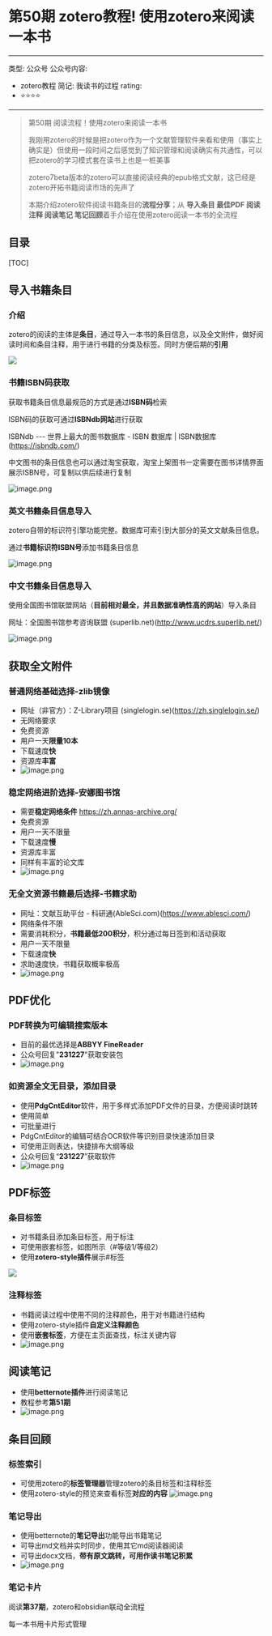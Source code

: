# 第50期 zotero教程! 使用zotero来阅读一本书

---
类型: 公众号
公众号内容:
  - zotero教程
简记: 我读书的过程
rating:
  - ⭐⭐⭐⭐
---

>第50期 阅读流程！使用zotero来阅读一本书
>
>我刚用zotero的时候是把zotero作为一个文献管理软件来看和使用（事实上确实是）但使用一段时间之后感觉到了知识管理和阅读确实有共通性，可以把zotero的学习模式套在读书上也是一桩美事
>
>zotero7beta版本的zotero可以直接阅读经典的epub格式文献，这已经是zotero开拓书籍阅读市场的先声了
>
>本期介绍zotero软件阅读书籍条目的**流程分享**；从 **导入条目 最佳PDF 阅读注释 阅读笔记 笔记回顾**着手介绍在使用zotero阅读一本书的全流程

## 目录

[TOC]

## 导入书籍条目

### 介绍

zotero的阅读的主体是**条目**，通过导入一本书的条目信息，以及全文附件，做好阅读时间和条目注释，用于进行书籍的分类及标签。同时方便后期的**引用**

![](https://pic-go-42.oss-cn-guangzhou.aliyuncs.com/img/20231227162258.png)

### 书籍ISBN码获取

获取书籍条目信息最规范的方式是通过**ISBN码**检索

ISBN码的获取可通过**ISBNdb网站**进行获取

ISBNdb --- 世界上最大的图书数据库 - ISBN 数据库 | ISBN数据库(https://isbndb.com/)

中文图书的条目信息也可以通过淘宝获取，淘宝上架图书一定需要在图书详情界面展示ISBN号，可复制以供后续进行复制

![image.png](https://pic-go-42.oss-cn-guangzhou.aliyuncs.com/img/20231227163618.png)

### 英文书籍条目信息导入

zotero自带的标识符引擎功能完整。数据库可索引到大部分的英文文献条目信息。

通过**书籍标识符ISBN号**添加书籍条目信息

![image.png](https://pic-go-42.oss-cn-guangzhou.aliyuncs.com/img/20231227162557.png)

### 中文书籍条目信息导入

使用全国图书馆联盟网站（**目前相对最全，并且数据准确性高的网站**）导入条目

网址：全国图书馆参考咨询联盟 (superlib.net)(http://www.ucdrs.superlib.net/)

![image.png](https://pic-go-42.oss-cn-guangzhou.aliyuncs.com/img/20231227163232.png)

## 获取全文附件

### 普通网络基础选择-zlib镜像

- 网址（非官方）：Z-Library项目 (singlelogin.se)(https://zh.singlelogin.se/)
- 无网络要求
- 免费资源
- 用户一天**限量10本**
- 下载速度**快**
- 资源库**丰富**
- ![image.png](https://pic-go-42.oss-cn-guangzhou.aliyuncs.com/img/20231227164831.png)

### 稳定网络进阶选择-安娜图书馆

- 需要**稳定网络条件** https://zh.annas-archive.org/
- 免费资源
- 用户一天不限量
- 下载速度**慢**
- 资源库丰富
- 同样有丰富的论文库
- ![image.png](https://pic-go-42.oss-cn-guangzhou.aliyuncs.com/img/20231227165003.png)

### 无全文资源书籍最后选择-书籍求助

- 网址：文献互助平台 - 科研通(AbleSci.com)(https://www.ablesci.com/)
- 网络条件不限
- 需要消耗积分，**书籍最低200积分**，积分通过每日签到和活动获取
- 用户一天不限量
- 下载速度**快**
- 求助速度快，书籍获取概率极高
- ![image.png](https://pic-go-42.oss-cn-guangzhou.aliyuncs.com/img/20231227165219.png)

## PDF优化

### PDF转换为可编辑搜索版本

- 目前的最优选择是**ABBYY FineReader**
- 公众号回复"**231227**"获取安装包
- ![image.png](https://pic-go-42.oss-cn-guangzhou.aliyuncs.com/img/20231227170051.png)

### 如资源全文无目录，添加目录

- 使用**PdgCntEditor**软件，用于多样式添加PDF文件的目录，方便阅读时跳转
- 使用简单
- 可批量进行
- PdgCntEditor的编辑可结合OCR软件等识别目录快速添加目录
- 可使用正则表达，快捷排布大纲等级
- 公众号回复“**231227**”获取软件
- ![image.png](https://pic-go-42.oss-cn-guangzhou.aliyuncs.com/img/20231227171040.png)

## PDF标签

### 条目标签

- 对书籍条目添加条目标签，用于标注
- 可使用嵌套标签，如图所示（\#等级1/等级2）
- 使用**zotero-style插件**展示#标签

![](https://pic-go-42.oss-cn-guangzhou.aliyuncs.com/img/20231227171545.png)

### 注释标签

- 书籍阅读过程中使用不同的注释颜色，用于对书籍进行结构
- 使用zotero-style插件**自定义注释颜色**
- 使用**嵌套标签**，方便在主页面查找，标注关键内容
- ![image.png](https://pic-go-42.oss-cn-guangzhou.aliyuncs.com/img/20231227172247.png)

## 阅读笔记

- 使用**betternote插件**进行阅读笔记
- 教程参考**第51期**
- ![image.png](https://pic-go-42.oss-cn-guangzhou.aliyuncs.com/img/20231227173511.png)

## 条目回顾

### 标签索引

- 可使用zotero的**标签管理器**管理zotero的条目标签和注释标签
- 使用zotero-style的预览来查看标签**对应的内容**
![image.png](https://pic-go-42.oss-cn-guangzhou.aliyuncs.com/img/20231227172942.png)

### 笔记导出

- 使用betternote的**笔记导出**功能导出书籍笔记
- 可导出md文档并实时同步，使用其它md阅读器阅读
- 可导出docx文档，**带有原文跳转，可用作读书笔记积累**
- ![image.png](https://pic-go-42.oss-cn-guangzhou.aliyuncs.com/img/20231227173540.png)

### 笔记卡片

阅读**第37期**，zotero和obsidian联动全流程

每一本书用卡片形式管理
